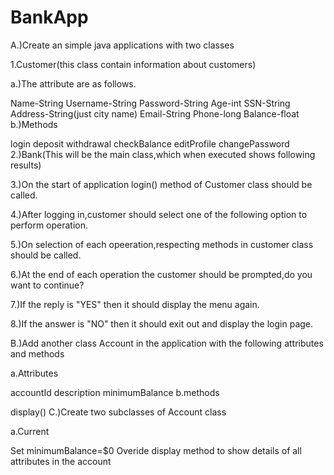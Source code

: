 # BankApp

A.)Create an simple java applications with two classes

1.Customer(this class contain information about customers)

a.)The attribute are as follows.

Name-String
Username-String
Password-String
Age-int
SSN-String
Address-String(just city name)
Email-String
Phone-long
Balance-float
b.)Methods

login
deposit
withdrawal
checkBalance
editProfile
changePassword
2.)Bank(This will be the main class,which when executed shows following results)

3.)On the start of application login() method of Customer class should be called.

4.)After logging in,customer should select one of the following option to perform operation.

5.)On selection of each opeeration,respecting methods in customer class should be called.

6.)At the end of each operation the customer should be prompted,do you want to continue?

7.)If the reply is "YES" then it should display the menu again.

8.)If the answer is "NO" then it should exit out and display the login page.

B.)Add another class Account in the application with the following attributes and methods

a.Attributes

accountId
description
minimumBalance
b.methods

display()
C.)Create two subclasses of Account class

a.Current

Set minimumBalance=$0
Overide display method to show details of all attributes in the account
